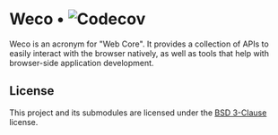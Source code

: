 # Weco • ![Codecov](https://img.shields.io/codecov/c/gh/dilmorja/weco?color=e1235c&logo=codecov&style=for-the-badge)

Weco is an acronym for "Web Core". It provides a collection of APIs to easily interact with the browser natively, as well as tools that help with browser-side application development.

## License

This project and its submodules are licensed under the [BSD 3-Clause](LICENSE) license.